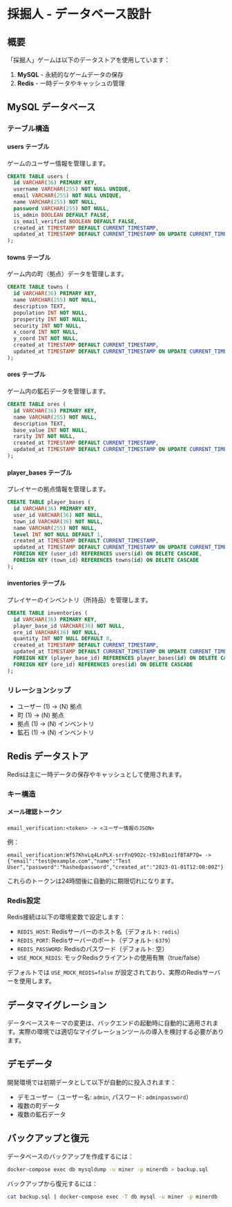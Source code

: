 # 採掘人 - データベース設計

## 概要

「採掘人」ゲームは以下のデータストアを使用しています：

1. **MySQL** - 永続的なゲームデータの保存
2. **Redis** - 一時データやキャッシュの管理

## MySQL データベース

### テーブル構造

#### users テーブル

ゲームのユーザー情報を管理します。

```sql
CREATE TABLE users (
  id VARCHAR(36) PRIMARY KEY,
  username VARCHAR(255) NOT NULL UNIQUE,
  email VARCHAR(255) NOT NULL UNIQUE,
  name VARCHAR(255) NOT NULL,
  password VARCHAR(255) NOT NULL,
  is_admin BOOLEAN DEFAULT FALSE,
  is_email_verified BOOLEAN DEFAULT FALSE,
  created_at TIMESTAMP DEFAULT CURRENT_TIMESTAMP,
  updated_at TIMESTAMP DEFAULT CURRENT_TIMESTAMP ON UPDATE CURRENT_TIMESTAMP
);
```

#### towns テーブル

ゲーム内の町（拠点）データを管理します。

```sql
CREATE TABLE towns (
  id VARCHAR(36) PRIMARY KEY,
  name VARCHAR(255) NOT NULL,
  description TEXT,
  population INT NOT NULL,
  prosperity INT NOT NULL,
  security INT NOT NULL,
  x_coord INT NOT NULL,
  y_coord INT NOT NULL,
  created_at TIMESTAMP DEFAULT CURRENT_TIMESTAMP,
  updated_at TIMESTAMP DEFAULT CURRENT_TIMESTAMP ON UPDATE CURRENT_TIMESTAMP
);
```

#### ores テーブル

ゲーム内の鉱石データを管理します。

```sql
CREATE TABLE ores (
  id VARCHAR(36) PRIMARY KEY,
  name VARCHAR(255) NOT NULL,
  description TEXT,
  base_value INT NOT NULL,
  rarity INT NOT NULL,
  created_at TIMESTAMP DEFAULT CURRENT_TIMESTAMP,
  updated_at TIMESTAMP DEFAULT CURRENT_TIMESTAMP ON UPDATE CURRENT_TIMESTAMP
);
```

#### player_bases テーブル

プレイヤーの拠点情報を管理します。

```sql
CREATE TABLE player_bases (
  id VARCHAR(36) PRIMARY KEY,
  user_id VARCHAR(36) NOT NULL,
  town_id VARCHAR(36) NOT NULL,
  name VARCHAR(255) NOT NULL,
  level INT NOT NULL DEFAULT 1,
  created_at TIMESTAMP DEFAULT CURRENT_TIMESTAMP,
  updated_at TIMESTAMP DEFAULT CURRENT_TIMESTAMP ON UPDATE CURRENT_TIMESTAMP,
  FOREIGN KEY (user_id) REFERENCES users(id) ON DELETE CASCADE,
  FOREIGN KEY (town_id) REFERENCES towns(id) ON DELETE CASCADE
);
```

#### inventories テーブル

プレイヤーのインベントリ（所持品）を管理します。

```sql
CREATE TABLE inventories (
  id VARCHAR(36) PRIMARY KEY,
  player_base_id VARCHAR(36) NOT NULL,
  ore_id VARCHAR(36) NOT NULL,
  quantity INT NOT NULL DEFAULT 0,
  created_at TIMESTAMP DEFAULT CURRENT_TIMESTAMP,
  updated_at TIMESTAMP DEFAULT CURRENT_TIMESTAMP ON UPDATE CURRENT_TIMESTAMP,
  FOREIGN KEY (player_base_id) REFERENCES player_bases(id) ON DELETE CASCADE,
  FOREIGN KEY (ore_id) REFERENCES ores(id) ON DELETE CASCADE
);
```

### リレーションシップ

- ユーザー (1) -> (N) 拠点
- 町 (1) -> (N) 拠点
- 拠点 (1) -> (N) インベントリ
- 鉱石 (1) -> (N) インベントリ

## Redis データストア

Redisは主に一時データの保存やキャッシュとして使用されます。

### キー構造

#### メール確認トークン

```
email_verification:<token> -> <ユーザー情報のJSON>
```

例：
```
email_verification:Wf57KhvLq4LnPLX-srrFnQ9O2c-t9JxB1oz1fBTAP7Q= -> {"email":"test@example.com","name":"Test User","password":"hashedpassword","created_at":"2023-01-01T12:00:00Z"}
```

これらのトークンは24時間後に自動的に期限切れになります。

### Redis設定

Redis接続は以下の環境変数で設定します：

- `REDIS_HOST`: Redisサーバーのホスト名（デフォルト: `redis`）
- `REDIS_PORT`: Redisサーバーのポート（デフォルト: `6379`）
- `REDIS_PASSWORD`: Redisのパスワード（デフォルト: 空）
- `USE_MOCK_REDIS`: モックRedisクライアントの使用有無（true/false）

デフォルトでは `USE_MOCK_REDIS=false` が設定されており、実際のRedisサーバーを使用します。

## データマイグレーション

データベーススキーマの変更は、バックエンドの起動時に自動的に適用されます。実際の環境では適切なマイグレーションツールの導入を検討する必要があります。

## デモデータ

開発環境では初期データとして以下が自動的に投入されます：

- デモユーザー（ユーザー名: `admin`, パスワード: `adminpassword`）
- 複数の町データ
- 複数の鉱石データ

## バックアップと復元

データベースのバックアップを作成するには：

```bash
docker-compose exec db mysqldump -u miner -p minerdb > backup.sql
```

バックアップから復元するには：

```bash
cat backup.sql | docker-compose exec -T db mysql -u miner -p minerdb
```
